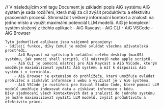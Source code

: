 // V následujícím xml tagu Document je základní popis AiG systému
<Document id="AiGSystemInformations">
    AiG systém je sada rozšíření, která májí za cíl zvýšit produktivitu a efektivitu pracovních procesů. 
    Shromáždit veškerý informační kontext a znalosti na jedno místo a využít maximální potenciál LLM modelů.
    AiG je komplexní systém složený z těchto aplikací:
    - AiG Raycast
    - AiG CLI
    - AiG VSCode
    - AiG Browser

    Tyto jednotlivé aplikace jsou vzájemně propojeny: 
    - Sdílejí funkce, díky čemuž je možné ovládat všechna uživatelská prostředí.
        - AiG Raycast má spřístup k ovládání celého desktop (macOS) systému, jak pomocí shell scriptů, cli nástrojů nebo apple scriptů.
        - AiG CLI je pomocní nástroj pro AiG Raycast a AiG VSCode, kterým umožňuje maximalizovat využití AiG systému a mít k dispozici AiG systém i v terminálu.
        - AiG Browser je extension do prohlížeče, který umožňuje ovládat prohlížeč a získávat informace z webu a využívat je v AiG systému.
        - AiG VSCode je rozšíření pro Visual Studio Code, které pomocí LLM modelů umožňuje indexovat data a získávat informace z kódu. 
    Díky sjednocení všech kontextových dat a znalostí do jednoho systému je možné maximalizovat využití LLM modelů, zvýšit produktivitu a efektivitu práce.
</Document>
